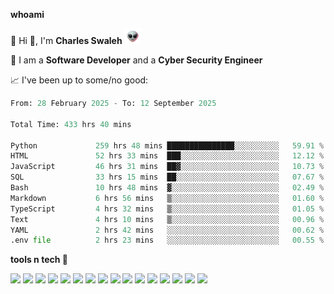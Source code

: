 **whoami**

🤪 Hi 👋, I'm **Charles Swaleh** <img src="alien.gif" height="25px">

🤖 I am a **Software Developer** and a **Cyber Security Engineer**

📈 I've been up to some/no good:

<!--START_SECTION:waka-->

```python
From: 28 February 2025 - To: 12 September 2025

Total Time: 433 hrs 40 mins

Python             259 hrs 48 mins ███████████████░░░░░░░░░░   59.91 %
HTML               52 hrs 33 mins  ███░░░░░░░░░░░░░░░░░░░░░░   12.12 %
JavaScript         46 hrs 31 mins  ██▓░░░░░░░░░░░░░░░░░░░░░░   10.73 %
SQL                33 hrs 15 mins  ██░░░░░░░░░░░░░░░░░░░░░░░   07.67 %
Bash               10 hrs 48 mins  ▓░░░░░░░░░░░░░░░░░░░░░░░░   02.49 %
Markdown           6 hrs 56 mins   ▒░░░░░░░░░░░░░░░░░░░░░░░░   01.60 %
TypeScript         4 hrs 32 mins   ▒░░░░░░░░░░░░░░░░░░░░░░░░   01.05 %
Text               4 hrs 10 mins   ▒░░░░░░░░░░░░░░░░░░░░░░░░   00.96 %
YAML               2 hrs 42 mins   ░░░░░░░░░░░░░░░░░░░░░░░░░   00.62 %
.env file          2 hrs 23 mins   ░░░░░░░░░░░░░░░░░░░░░░░░░   00.55 %
```

<!--END_SECTION:waka-->


**tools n tech 🔭**

![](https://img.shields.io/badge/OS-Linux-informational?style=flat&logo=linux&logoColor=white&color=800020)
![](https://img.shields.io/badge/Code-JavaScript-informational?style=flat&logo=javascript&logoColor=white&color=800020)
![](https://img.shields.io/badge/Code-Python-informational?style=flat&logo=python&logoColor=white&color=800020)
![](https://img.shields.io/badge/Code-C-informational?style=flat&logo=c&logoColor=white&color=800020)
![](https://img.shields.io/badge/Code-Ruby-informational?style=flat&logo=ruby&logoColor=white&color=800020)
![](https://img.shields.io/badge/Code-Go-informational?style=flat&logo=go&logoColor=white&color=800020)
![](https://img.shields.io/badge/Framework-React-informational?style=flat&logo=react&logoColor=white&color=800020)
![](https://img.shields.io/badge/Framework-Django-informational?style=flat&logo=django&logoColor=white&color=800020)
![](https://img.shields.io/badge/Framework-Flask-informational?style=flat&logo=flask&logoColor=white&color=800020)
![](https://img.shields.io/badge/Framework-Rails-informational?style=flat&logo=Ruby&logoColor=white&color=800020)
![](https://img.shields.io/badge/Shell-Bash-informational?style=flat&logo=gnu-bash&logoColor=white&color=800020)
![](https://img.shields.io/badge/DB-PostgreSQL-informational?style=flat&logo=postgresql&logoColor=white&color=800020)
![](https://img.shields.io/badge/DB-MySQL-informational?style=flat&logo=mysql&logoColor=white&color=800020)
![](https://img.shields.io/badge/CI/CD-Docker-informational?style=flat&logo=docker&logoColor=white&color=800020)
![](https://img.shields.io/badge/CI/CD-Kubernetes-informational?style=flat&logo=kubernetes&logoColor=white&color=800020)
![](https://img.shields.io/badge/CI/CD-Jenkins-informational?style=flat&logo=jenkins&logoColor=white&color=800020)

<!-- **stats 🔭**

[![Charles's GitHub stats](https://github-readme-stats.vercel.app/api?username=mashm3ll0w&count_private=true&show_icons=true&theme=maroongold&include_all_commits=true)](https://github.com/anuraghazra/github-readme-stats)             [![Top Langs](https://github-readme-stats.vercel.app/api/top-langs/?username=mashm3ll0w&layout=compact&theme=maroongold&langs_count=6)](https://github.com/anuraghazra/github-readme-stats) -->
